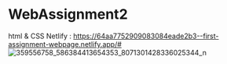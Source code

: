 # WebAssignment2
html &amp; CSS
Netlify :
https://64aa7752909083084eade2b3--first-assignment-webpage.netlify.app/#
![359556758_586384413654353_8071301428336025344_n](https://github.com/Fatema101/WebAssignment2/assets/106910637/05c38f14-4737-40dd-a423-f6bdd1ce7977)
